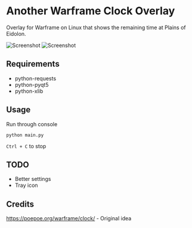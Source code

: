 
Another Warframe Clock Overlay
==============================

Overlay for Warframe on Linux that shows the remaining time at Plains of Eidolon.

![Screenshot](https://i.imgur.com/UepvIkb.png)
![Screenshot](https://i.imgur.com/Yd5tljO.png)

Requirements
----

- python-requests
- python-pyqt5
- python-xlib

Usage
----

Run through console

```
python main.py
```

`Ctrl + C` to stop

TODO
----

- Better settings
- Tray icon
  
Credits
----
 
https://poepoe.org/warframe/clock/ - Original idea
